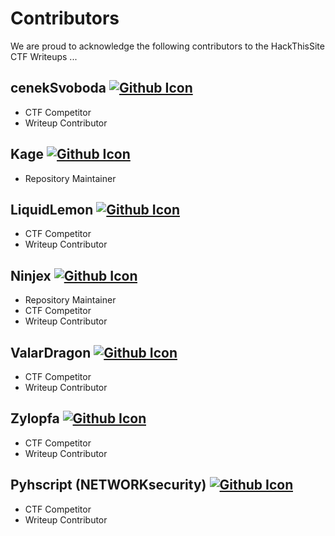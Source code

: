 # Contributors
We are proud to acknowledge the following contributors to the HackThisSite CTF Writeups ...

## cenekSvoboda [![Github Icon](https://github.githubassets.com/favicons/favicon.png "Github Profile")](https://github.com/cenekSvoboda)
* CTF Competitor
* Writeup Contributor

## Kage [![Github Icon](https://github.githubassets.com/favicons/favicon.png "Github Profile")](https://github.com/Kage)
* Repository Maintainer

## LiquidLemon [![Github Icon](https://github.githubassets.com/favicons/favicon.png "Github Profile")](https://github.com/LiquidLemon)
* CTF Competitor
* Writeup Contributor

## Ninjex [![Github Icon](https://github.githubassets.com/favicons/favicon.png "Github Profile")](https://github.com/Ninjex)
* Repository Maintainer
* CTF Competitor
* Writeup Contributor

## ValarDragon [![Github Icon](https://github.githubassets.com/favicons/favicon.png "Github Profile")](https://github.com/ValarDragon)
* CTF Competitor
* Writeup Contributor

## Zylopfa [![Github Icon](https://github.githubassets.com/favicons/favicon.png "Github Profile")](https://github.com/zylopfa)
* CTF Competitor
* Writeup Contributor

## Pyhscript (NETWORKsecurity) [![Github Icon](https://github.githubassets.com/favicons/favicon.png "Github Profile")](https://github.com/pyhscript)
* CTF Competitor
* Writeup Contributor

